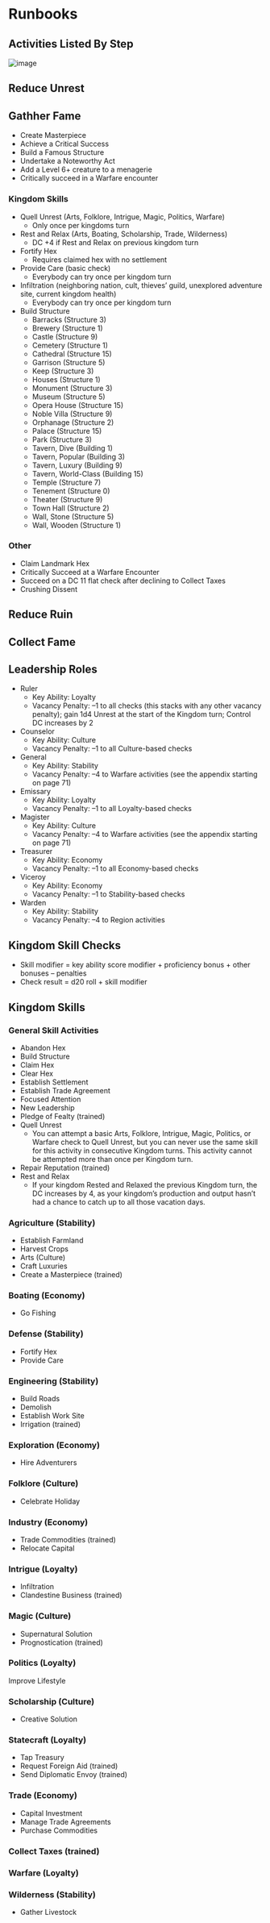 # Runbooks

## Activities Listed By Step

![image](https://github.com/user-attachments/assets/ce1a1f04-2dce-4adc-8148-794ab82af8e9)

## Reduce Unrest

## Gathher Fame

- Create Masterpiece
- Achieve a Critical Success
- Build a Famous Structure
- Undertake a Noteworthy Act
- Add a Level 6+ creature to a menagerie
- Critically succeed in a Warfare encounter

### Kingdom Skills

- Quell Unrest (Arts, Folklore, Intrigue, Magic, Politics, Warfare)
  - Only once per kingdoms turn
- Rest and Relax (Arts, Boating, Scholarship, Trade, Wilderness)
  - DC +4  if Rest and Relax on previous kingdom turn
- Fortify Hex
  - Requires claimed hex with no settlement
- Provide Care (basic check)
  - Everybody can try once per kingdom turn
- Infiltration (neighboring nation, cult, thieves’ guild, unexplored adventure site, current kingdom health)
  - Everybody can try once per kingdom turn
- Build Structure
  - Barracks (Structure 3)
  - Brewery (Structure 1)
  - Castle (Structure 9)
  - Cemetery (Structure 1)
  - Cathedral (Structure 15)
  - Garrison (Structure 5)
  - Keep (Structure 3)
  - Houses (Structure 1)
  - Monument (Structure 3)
  - Museum (Structure 5)
  - Opera House (Structure 15)
  - Noble Villa (Structure 9)
  - Orphanage (Structure 2)
  - Palace (Structure 15)
  - Park (Structure 3)
  - Tavern, Dive (Building 1)
  - Tavern, Popular (Building 3)
  - Tavern, Luxury (Building 9)
  - Tavern, World-Class (Building 15)
  - Temple (Structure 7)
  - Tenement (Structure 0)
  - Theater (Structure 9)
  - Town Hall (Structure 2)
  - Wall, Stone (Structure 5)
  - Wall, Wooden (Structure 1)

### Other

- Claim Landmark Hex
- Critically Succeed at a Warfare Encounter
- Succeed on a DC 11 flat check after declining to Collect Taxes
- Crushing Dissent

## Reduce Ruin

## Collect Fame

## Leadership Roles

- Ruler
  - Key Ability: Loyalty
  - Vacancy Penalty: –1 to all checks (this stacks with any other vacancy penalty); gain 1d4 Unrest at the start of the Kingdom turn; Control DC increases by 2
- Counselor
  - Key Ability: Culture
  - Vacancy Penalty: –1 to all Culture-based checks
- General
  - Key Ability: Stability
  - Vacancy Penalty: –4 to Warfare activities (see the appendix starting on page 71)
- Emissary
  - Key Ability: Loyalty
  - Vacancy Penalty: –1 to all Loyalty-based checks
- Magister
  - Key Ability: Culture
  - Vacancy Penalty: –4 to Warfare activities (see the appendix starting on page 71)
- Treasurer
  - Key Ability: Economy
  - Vacancy Penalty: –1 to all Economy-based checks
- Viceroy
  - Key Ability: Economy
  - Vacancy Penalty: –1 to Stability-based checks
- Warden
  - Key Ability: Stability
  - Vacancy Penalty: –4 to Region activities

## Kingdom Skill Checks

- Skill modifier = key ability score modifier + proficiency bonus + other bonuses – penalties
- Check result = d20 roll + skill modifier

## Kingdom Skills

### General Skill Activities

- Abandon Hex
- Build Structure
- Claim Hex
- Clear Hex
- Establish Settlement
- Establish Trade Agreement
- Focused Attention
- New Leadership
- Pledge of Fealty (trained)
- Quell Unrest
   - You can attempt a basic Arts, Folklore, Intrigue, Magic, Politics, or Warfare check to Quell Unrest, but you can never use the same skill for this activity in consecutive Kingdom turns. This activity cannot be attempted more than once per Kingdom turn.
- Repair Reputation (trained)
- Rest and Relax
   - If your kingdom Rested and Relaxed the previous Kingdom turn, the DC increases by 4, as your kingdom’s production and output hasn’t had a chance to catch up to all those vacation days.

### Agriculture (Stability)

- Establish Farmland
- Harvest Crops
- Arts (Culture)
- Craft Luxuries
- Create a Masterpiece (trained)

### Boating (Economy)

- Go Fishing

### Defense (Stability)

- Fortify Hex
- Provide Care

### Engineering (Stability)

- Build Roads
- Demolish
- Establish Work Site
- Irrigation (trained)

### Exploration (Economy)

- Hire Adventurers

### Folklore (Culture)

- Celebrate Holiday

### Industry (Economy)

- Trade Commodities (trained)
- Relocate Capital

### Intrigue (Loyalty)

- Infiltration
- Clandestine Business (trained)

### Magic (Culture)

- Supernatural Solution
- Prognostication (trained)

### Politics (Loyalty)

Improve Lifestyle

### Scholarship (Culture)

- Creative Solution

### Statecraft (Loyalty)

- Tap Treasury
- Request Foreign Aid (trained)
- Send Diplomatic Envoy (trained)

### Trade (Economy)

- Capital Investment
- Manage Trade Agreements
- Purchase Commodities

### Collect Taxes (trained)

### Warfare (Loyalty)

### Wilderness (Stability)

- Gather Livestock

